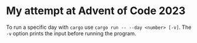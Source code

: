 # My attempt at Advent of Code 2023

To run a specific day with `cargo` use `cargo run -- --day <number> [-v]`.
The `-v` option prints the input before running the program.
